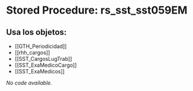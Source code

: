 # Stored Procedure: rs_sst_sst059EM

## Usa los objetos:
- [[GTH_Periodicidad]]
- [[rhh_cargos]]
- [[SST_CargosLugTrab]]
- [[SST_ExaMedicoCargo]]
- [[SST_ExaMedicos]]

*No code available.*
